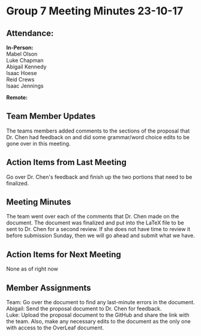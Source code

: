# Group 7 Meeting Minutes 23-10-17

## Attendance:

**In-Person:**\
Mabel Olson\
Luke Chapman\
Abigail Kennedy\
Isaac Hoese\
Reid Crews\
Isaac Jennings

**Remote:**


## Team Member Updates

The teams members added comments to the sections of the proposal that Dr. Chen had feedback on and did some grammar/word choice edits to be gone over in this meeting.

## Action Items from Last Meeting

Go over Dr. Chen's feedback and finish up the two portions that need to be finalized.

## Meeting Minutes

The team went over each of the comments that Dr. Chen made on the document. The document was finalized and put into the LaTeX file to be sent to Dr. Chen for a second review. If she does not have time to review it before submission Sunday, then we will go ahead and submit what we have.

## Action Items for Next Meeting

None as of right now

## Member Assignments

Team: Go over the document to find any last-minute errors in the document.\
Abigail: Send the proposal document to Dr. Chen for feedback.\
Luke: Upload the proposal document to the GitHub and share the link with the team. Also, make any necessary edits to the document as the only one with access to the OverLeaf document.